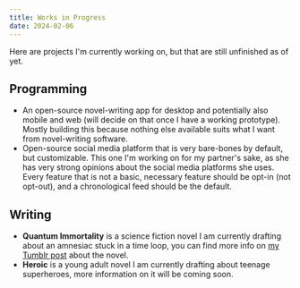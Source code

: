 ```yaml
---
title: Works in Progress
date: 2024-02-06
---
```

Here are projects I'm currently working on, but that are still unfinished as of yet.

## Programming

* An open-source novel-writing app for desktop and potentially also mobile and web (will decide on that once I have a working prototype). Mostly building this because nothing else available suits what I want from novel-writing software.
* Open-source social media platform that is very bare-bones by default, but customizable. This one I'm working on for my partner's sake, as she has very strong opinions about the social media platforms she uses. Every feature that is not a basic, necessary feature should be opt-in (not opt-out), and a chronological feed should be the default.

## Writing

* **Quantum Immortality** is a science fiction novel I am currently drafting about an amnesiac stuck in a time loop, you can find more info on [my Tumblr post](https://www.tumblr.com/nixwithapen/738332935360479232/quantum-immortality-wip-intro?source=share) about the novel.
* **Heroic** is a young adult novel I am currently drafting about teenage superheroes, more information on it will be coming soon.